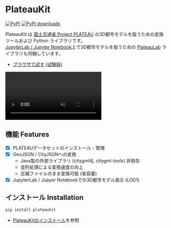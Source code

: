 # PlateauKit

[![PyPI](https://img.shields.io/pypi/v/plateaukit.svg)](https://pypi.org/project/plateaukit/)
[![PyPI downloads](https://img.shields.io/pypi/dm/plateaukit.svg)](https://pypistats.org/packages/plateaukit)

PlateauKit は <a href="https://www.mlit.go.jp/plateau/" target="_blank">国土交通省 Project PLATEAU</a> の3D都市モデルを扱うための変換ツールおよび Python ライブラリです。<br />
[JupyterLab / Jupyter Notebook](https://jupyter.org/)上で3D都市モデルを扱うための [PlateauLab](lab/index.md) ライブラリも同梱しています。

- [ブラウザで試す (試験版)](/plateaukit/jupyterlite/notebooks/?path=demo.ipynb)

<!-- <figure markdown="span">
  ![landing image](./assets/landing.png){ width="320" }
</figure> -->

<div><video controls src="assets/sample2-web.mp4" muted="false"></video></div>

## 機能 Features

- [x] PLATEAUデータセットのインストール・管理
- [x] GeoJSON / CityJSONへの変換
    - Java製の外部ライブラリ (citygml4j, citygml-tools) 非依存
    - 並列処理による変換速度の向上
    - 圧縮ファイルのまま変換可能 (省容量)
- [x] JupyterLab / Jupyer Notebookでの3D都市モデル表示 (LOD1)

## インストール Installation

```bash
pip install plateaukit
```

- [PlateauKitのインストール](install.md)を参照

<div style="margin-bottom:10rem"></div>

